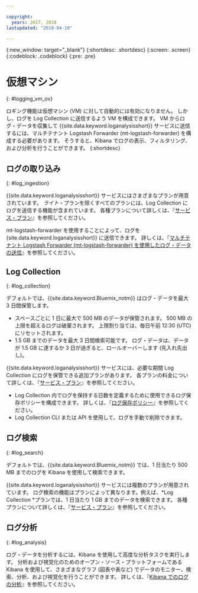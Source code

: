 ```yaml
---

copyright:
  years: 2017, 2018
lastupdated: "2018-04-10"

---
```


{:new_window: target="_blank"}
{:shortdesc: .shortdesc}
{:screen: .screen}
{:codeblock: .codeblock}
{:pre: .pre}

# 仮想マシン
{: #logging_vm_ov}

ロギング機能は仮想マシン (VM) に対して自動的には有効になりません。 しかし、ログを Log Collection に送信するよう VM を構成できます。 VM からログ・データを収集して {{site.data.keyword.loganalysisshort}} サービスに送信するには、マルチテナント Logstash Forwarder (mt-logstash-forwarder) を構成する必要があります。 そうすると、Kibana でログの表示、フィルタリング、および分析を行うことができます。
{:shortdesc}


## ログの取り込み
{: #log_ingestion}

{{site.data.keyword.loganalysisshort}} サービスにはさまざまなプランが用意されています。 *ライト*・プランを除くすべてのプランには、Log Collection にログを送信する機能が含まれています。 各種プランについて詳しくは、『[サービス・プラン](/docs/services/CloudLogAnalysis/log_analysis_ov.html#plans)』を参照してください。

mt-logstash-forwarder を使用することによって、ログを {site.data.keyword.loganalysisshort}} に送信できます。 詳しくは、『[マルチテナント Logstash Forwarder (mt-logstash-forwarder) を使用したログ・データの送信](/docs/services/CloudLogAnalysis/how-to/send-data/send_data_mt.html#send_data_mt)』を参照してください。


## Log Collection
{: #log_collection}

デフォルトでは、{{site.data.keyword.Bluemix_notm}} はログ・データを最大 3 日間保管します。   

* スペースごとに 1 日に最大で 500 MB のデータが保管されます。 500 MB の上限を超えるログは破棄されます。 上限割り当ては、毎日午前 12:30 (UTC) にリセットされます。
* 1.5 GB までのデータを最大 3 日間検索可能です。 ログ・データは、データが 1.5 GB に達するか 3 日が過ぎると、ロールオーバーします (先入れ先出し)。

{{site.data.keyword.loganalysisshort}} サービスには、必要な期間 Log Collection にログを保管できる追加プランがあります。 各プランの料金について詳しくは、『[サービス・プラン](/docs/services/CloudLogAnalysis/log_analysis_ov.html#plans)』を参照してください。

* Log Collection 内でログを保持する日数を定義するために使用できるログ保存ポリシーを構成できます。 詳しくは、『[ログ保存ポリシー](/docs/services/CloudLogAnalysis/manage_logs.html#log_retention_policy)』を参照してください。
* Log Collection CLI または API を使用して、ログを手動で削除できます。


## ログ検索
{: #log_search}

デフォルトでは、{{site.data.keyword.Bluemix_notm}} では、1 日当たり 500 MB までのログを Kibana を使用して検索できます。 

{{site.data.keyword.loganalysisshort}} サービスには複数のプランが用意されています。 ログ検索の機能はプランによって異なります。例えば、*Log Collection *プランでは、1 日当たり 1 GB までのデータを検索できます。 各種プランについて詳しくは、『[サービス・プラン](/docs/services/CloudLogAnalysis/log_analysis_ov.html#plans)』を参照してください。


## ログ分析
{: #log_analysis}

ログ・データを分析するには、Kibana を使用して高度な分析タスクを実行します。 分析および視覚化のためのオープン・ソース・プラットフォームである Kibana を使用して、さまざまなグラフ (図表や表など) でデータのモニター、検索、分析、および視覚化を行うことができます。 詳しくは、『[Kibana でのログの分析](/docs/services/CloudLogAnalysis/kibana/analyzing_logs_Kibana.html#analyzing_logs_Kibana)』を参照してください。

